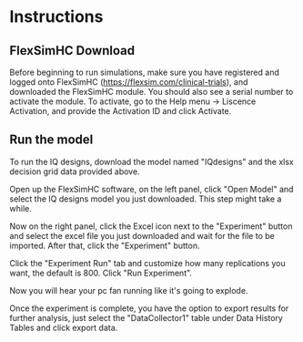 # Instructions

## FlexSimHC Download

Before beginning to run simulations, make sure you have registered and logged onto FlexSimHC (https://flexsim.com/clinical-trials), and downloaded the FlexSimHC module. You should also see a serial number to activate the module. To activate, go to the Help menu -> Liscence Activation, and provide the Activation ID and click Activate. 

## Run the model

To run the IQ designs, download the model named "IQdesigns" and the xlsx decision grid data provided above. 

Open up the FlexSimHC software, on the left panel, click "Open Model" and select the IQ designs model you just downloaded. This step might take a while.

Now on the right panel, click the Excel icon next to the "Experiment" button and select the excel file you just downloaded and wait for the file to be imported. After that, click the "Experiment" button. 

Click the "Experiment Run" tab and customize how many replications you want, the default is 800. Click "Run Experiment". 

Now you will hear your pc fan running like it's going to explode. 

Once the experiment is complete, you have the option to export results for further analysis, just select the "DataCollector1" table under Data History Tables and click export data. 











